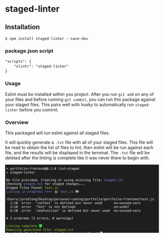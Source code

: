 # staged-linter

## Installation

    $ npm install staged-linter --save-dev

### package.json script

    "scripts": {
        "slintr": "staged-linter"
    }

### Usage

Eslint must be installed within you project. After you run `git add` on any of your files and before running `git commit`, you can run this package against your staged files. This pairs well with husky to automatically run `staged-linter` before you commit.

### Overview

This packaged will run eslint against all staged files.

It will quickly generate a `.txt` file with all of your staged files. This file will be read to obtain the list of files to lint, then eslint will be run against each file, and the results will be displayed in the terminal. The `.txt` file will be deleted after the linting is complete like it was never there to begin with.

![staged-linter](docs/staged-linter.png)
